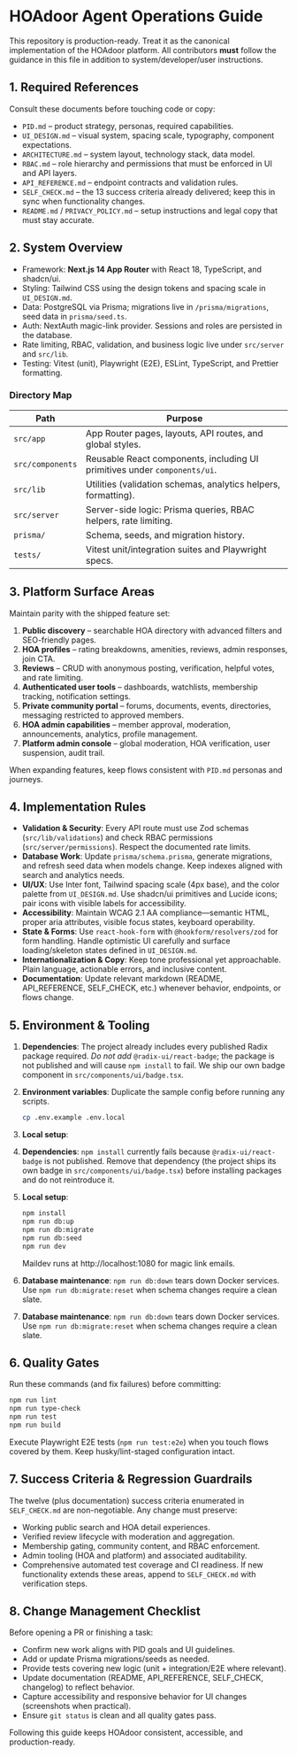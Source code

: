 # HOAdoor Agent Operations Guide

This repository is production-ready. Treat it as the canonical implementation of the HOAdoor platform. All contributors **must** follow the guidance in this file in addition to system/developer/user instructions.

## 1. Required References
Consult these documents before touching code or copy:
- `PID.md` – product strategy, personas, required capabilities.
- `UI_DESIGN.md` – visual system, spacing scale, typography, component expectations.
- `ARCHITECTURE.md` – system layout, technology stack, data model.
- `RBAC.md` – role hierarchy and permissions that must be enforced in UI and API layers.
- `API_REFERENCE.md` – endpoint contracts and validation rules.
- `SELF_CHECK.md` – the 13 success criteria already delivered; keep this in sync when functionality changes.
- `README.md` / `PRIVACY_POLICY.md` – setup instructions and legal copy that must stay accurate.

## 2. System Overview
- Framework: **Next.js 14 App Router** with React 18, TypeScript, and shadcn/ui.
- Styling: Tailwind CSS using the design tokens and spacing scale in `UI_DESIGN.md`.
- Data: PostgreSQL via Prisma; migrations live in `/prisma/migrations`, seed data in `prisma/seed.ts`.
- Auth: NextAuth magic-link provider. Sessions and roles are persisted in the database.
- Rate limiting, RBAC, validation, and business logic live under `src/server` and `src/lib`.
- Testing: Vitest (unit), Playwright (E2E), ESLint, TypeScript, and Prettier formatting.

### Directory Map
| Path | Purpose |
| ---- | ------- |
| `src/app` | App Router pages, layouts, API routes, and global styles. |
| `src/components` | Reusable React components, including UI primitives under `components/ui`. |
| `src/lib` | Utilities (validation schemas, analytics helpers, formatting). |
| `src/server` | Server-side logic: Prisma queries, RBAC helpers, rate limiting. |
| `prisma/` | Schema, seeds, and migration history. |
| `tests/` | Vitest unit/integration suites and Playwright specs. |

## 3. Platform Surface Areas
Maintain parity with the shipped feature set:
1. **Public discovery** – searchable HOA directory with advanced filters and SEO-friendly pages.
2. **HOA profiles** – rating breakdowns, amenities, reviews, admin responses, join CTA.
3. **Reviews** – CRUD with anonymous posting, verification, helpful votes, and rate limiting.
4. **Authenticated user tools** – dashboards, watchlists, membership tracking, notification settings.
5. **Private community portal** – forums, documents, events, directories, messaging restricted to approved members.
6. **HOA admin capabilities** – member approval, moderation, announcements, analytics, profile management.
7. **Platform admin console** – global moderation, HOA verification, user suspension, audit trail.

When expanding features, keep flows consistent with `PID.md` personas and journeys.

## 4. Implementation Rules
- **Validation & Security**: Every API route must use Zod schemas (`src/lib/validations`) and check RBAC permissions (`src/server/permissions`). Respect the documented rate limits.
- **Database Work**: Update `prisma/schema.prisma`, generate migrations, and refresh seed data when models change. Keep indexes aligned with search and analytics needs.
- **UI/UX**: Use Inter font, Tailwind spacing scale (4px base), and the color palette from `UI_DESIGN.md`. Use shadcn/ui primitives and Lucide icons; pair icons with visible labels for accessibility.
- **Accessibility**: Maintain WCAG 2.1 AA compliance—semantic HTML, proper aria attributes, visible focus states, keyboard operability.
- **State & Forms**: Use `react-hook-form` with `@hookform/resolvers/zod` for form handling. Handle optimistic UI carefully and surface loading/skeleton states defined in `UI_DESIGN.md`.
- **Internationalization & Copy**: Keep tone professional yet approachable. Plain language, actionable errors, and inclusive content.
- **Documentation**: Update relevant markdown (README, API_REFERENCE, SELF_CHECK, etc.) whenever behavior, endpoints, or flows change.

## 5. Environment & Tooling

1. **Dependencies**: The project already includes every published Radix package required. *Do not add* `@radix-ui/react-badge`; the package is not published and will cause `npm install` to fail. We ship our own badge component in `src/components/ui/badge.tsx`.
2. **Environment variables**: Duplicate the sample config before running any scripts.
   ```bash
   cp .env.example .env.local
   ```
3. **Local setup**:

1. **Dependencies**: `npm install` currently fails because `@radix-ui/react-badge` is not published. Remove that dependency (the project ships its own badge in `src/components/ui/badge.tsx`) before installing packages and do not reintroduce it.
2. **Local setup**:

   ```bash
   npm install
   npm run db:up
   npm run db:migrate
   npm run db:seed
   npm run dev
   ```
   Maildev runs at http://localhost:1080 for magic link emails.

4. **Database maintenance**: `npm run db:down` tears down Docker services. Use `npm run db:migrate:reset` when schema changes require a clean slate.

3. **Database maintenance**: `npm run db:down` tears down Docker services. Use `npm run db:migrate:reset` when schema changes require a clean slate.


## 6. Quality Gates
Run these commands (and fix failures) before committing:
```bash
npm run lint
npm run type-check
npm run test
npm run build
```
Execute Playwright E2E tests (`npm run test:e2e`) when you touch flows covered by them. Keep husky/lint-staged configuration intact.

## 7. Success Criteria & Regression Guardrails
The twelve (plus documentation) success criteria enumerated in `SELF_CHECK.md` are non-negotiable. Any change must preserve:
- Working public search and HOA detail experiences.
- Verified review lifecycle with moderation and aggregation.
- Membership gating, community content, and RBAC enforcement.
- Admin tooling (HOA and platform) and associated auditability.
- Comprehensive automated test coverage and CI readiness.
If new functionality extends these areas, append to `SELF_CHECK.md` with verification steps.

## 8. Change Management Checklist
Before opening a PR or finishing a task:
- Confirm new work aligns with PID goals and UI guidelines.
- Add or update Prisma migrations/seeds as needed.
- Provide tests covering new logic (unit + integration/E2E where relevant).
- Update documentation (README, API_REFERENCE, SELF_CHECK, changelog) to reflect behavior.
- Capture accessibility and responsive behavior for UI changes (screenshots when practical).
- Ensure `git status` is clean and all quality gates pass.

Following this guide keeps HOAdoor consistent, accessible, and production-ready.
